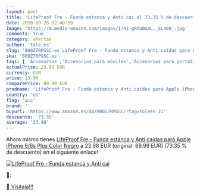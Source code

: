 ```yaml
---
layout: post
title: 'LifeProof Fre - Funda estanca y Anti caí al 73.35 % de descuento'
date: 2020-09-28 02:40:59
image: 'https://m.media-amazon.com/images/I/41-gRYUBGAL._SL400_.jpg'
comments: true
category: ofertas
author: 'tole.es'
slug: 'B00Z7RPGSC-es LifeProof Fre - Funda estanca y Anti caídas para Apple...'
sku: 'B00Z7RPGSC-es'
tags: [ 'Accesorios','Accesorios para móviles','Accesorios para portátiles y netbooks','Cargadores y adaptadores para portátiles y netbooks','Cargadores y bases de carga para portátiles y netbooks','Comunicación móvil y accesorios','Electrónica','Fundas y carcasas para teléfonos móviles','Informática','Móviles','Móviles y smartphones libres','apple','iphone', ]
actualPrice: 23.98 EUR
currency: EUR
price: 23.98
comparePrice: 89.99 EUR
prodname: 'LifeProof Fre - Funda estanca y Anti caídas para Apple iPhone 6/6s Plus  Color Negro'
country: 'es'
flag: '🇪🇸'
brand: ''
buyurl: 'https://www.amazon.es/dp/B00Z7RPGSC/?tag=tolees-21'
descuento: '73.35'
average: '23.98'
---
```


Ahora mismo tienes [LifeProof Fre - Funda estanca y Anti caídas para Apple iPhone 6/6s Plus  Color Negro](https://www.amazon.es/dp/B00Z7RPGSC/?tag=tolees-21) a 23.98 EUR (original: 89.99 EUR) (73.35 %  de descuento) en el siguiente enlace!

[![LifeProof Fre - Funda estanca y Anti caí](https://m.media-amazon.com/images/I/41-gRYUBGAL._SL400_.jpg)](https://www.amazon.es/dp/B00Z7RPGSC/?tag=tolees-21)

🔎:


[🛒 Visítala!!!](https://www.amazon.es/dp/B00Z7RPGSC/?tag=tolees-21)
